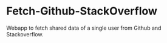 # Fetch-Github-StackOverflow
Webapp to fetch shared data of a single user from Github and Stackoverflow.
